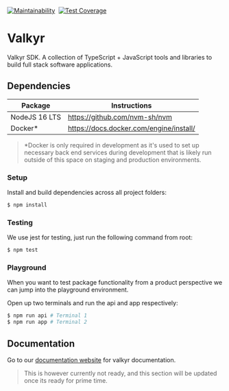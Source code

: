 [![Maintainability](https://api.codeclimate.com/v1/badges/d12a6788570bda777116/maintainability)](https://codeclimate.com/github/kodemon/valkyr/maintainability)&nbsp;
[![Test Coverage](https://api.codeclimate.com/v1/badges/d12a6788570bda777116/test_coverage)](https://codeclimate.com/github/kodemon/valkyr/test_coverage)

# Valkyr

Valkyr SDK. A collection of TypeScript + JavaScript tools and libraries to build full stack software applications.

## Dependencies

| Package       | Instructions                            |
| ------------- | --------------------------------------- |
| NodeJS 16 LTS | https://github.com/nvm-sh/nvm           |
| Docker\*      | https://docs.docker.com/engine/install/ |

> \*Docker is only required in development as it's used to set up necessary back end services during development that is likely run outside of this space on staging and production environments.

### Setup

Install and build dependencies across all project folders:

```sh
$ npm install
```

### Testing

We use jest for testing, just run the following command from root:

```ts
$ npm test
```

### Playground

When you want to test package functionality from a product perspective we can jump into the playground environment.

Open up two terminals and run the api and app respectively:

```sh
$ npm run api # Terminal 1
$ npm run app # Terminal 2
```

## Documentation

Go to our [documentation website](https://docs.kodemon.net) for valkyr documentation.

> This is however currently not ready, and this section will be updated once its ready for prime time.
